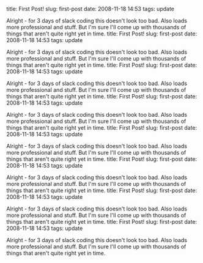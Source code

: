 title: First Post!
slug: first-post
date: 2008-11-18 14:53
tags: update

Alright - for 3 days of slack coding this doesn't look too bad. Also loads more professional and stuff. But I'm sure I'll come up with thousands of things that aren't quite right yet in time.
title: First Post!
slug: first-post
date: 2008-11-18 14:53
tags: update

Alright - for 3 days of slack coding this doesn't look too bad. Also loads more professional and stuff. But I'm sure I'll come up with thousands of things that aren't quite right yet in time.
title: First Post!
slug: first-post
date: 2008-11-18 14:53
tags: update

Alright - for 3 days of slack coding this doesn't look too bad. Also loads more professional and stuff. But I'm sure I'll come up with thousands of things that aren't quite right yet in time.
title: First Post!
slug: first-post
date: 2008-11-18 14:53
tags: update

Alright - for 3 days of slack coding this doesn't look too bad. Also loads more professional and stuff. But I'm sure I'll come up with thousands of things that aren't quite right yet in time.
title: First Post!
slug: first-post
date: 2008-11-18 14:53
tags: update

Alright - for 3 days of slack coding this doesn't look too bad. Also loads more professional and stuff. But I'm sure I'll come up with thousands of things that aren't quite right yet in time.
title: First Post!
slug: first-post
date: 2008-11-18 14:53
tags: update

Alright - for 3 days of slack coding this doesn't look too bad. Also loads more professional and stuff. But I'm sure I'll come up with thousands of things that aren't quite right yet in time.
title: First Post!
slug: first-post
date: 2008-11-18 14:53
tags: update

Alright - for 3 days of slack coding this doesn't look too bad. Also loads more professional and stuff. But I'm sure I'll come up with thousands of things that aren't quite right yet in time.
title: First Post!
slug: first-post
date: 2008-11-18 14:53
tags: update

Alright - for 3 days of slack coding this doesn't look too bad. Also loads more professional and stuff. But I'm sure I'll come up with thousands of things that aren't quite right yet in time.
